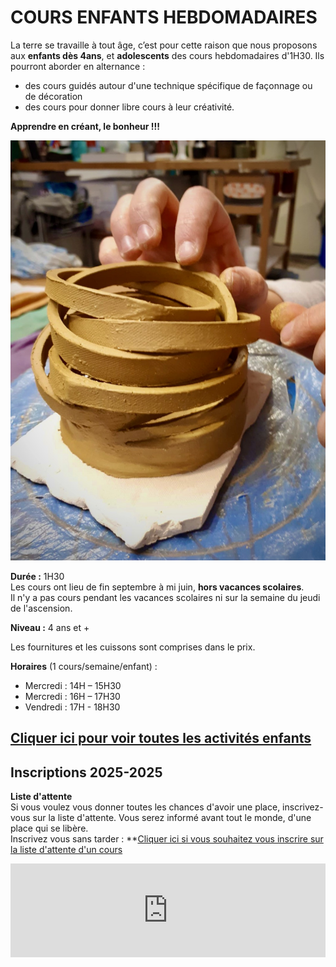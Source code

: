 # COURS ENFANTS HEBDOMADAIRES  

La terre se travaille à tout âge, c’est pour cette raison que nous proposons aux **enfants dès 4ans**, et **adolescents** des cours hebdomadaires d'1H30. Ils pourront aborder en alternance :
- des cours guidés autour d'une technique spécifique de façonnage ou de décoration
- des cours pour donner libre cours à leur créativité.

**Apprendre en créant, le bonheur !!!**  



<img src="/images/atelier-modelage-poterie_atelier-colombes.jpeg" class="image-stage">


**Durée :** 1H30  
Les cours ont lieu de fin septembre à mi juin, **hors vacances scolaires**.  
Il n'y a pas cours pendant les vacances scolaires ni sur la semaine du jeudi de l'ascension.

**Niveau :** 4 ans et +  

Les fournitures et les cuissons sont comprises dans le prix.  

**Horaires** (1 cours/semaine/enfant) :  
- Mercredi : 14H – 15H30  
- Mercredi : 16H – 17H30  
- Vendredi : 17H - 18H30      



[Cliquer ici pour voir toutes les activités enfants](activites_enfants)  
---  
  
## Inscriptions 2025-2025    
**Liste d'attente**   
Si vous voulez vous donner toutes les chances d'avoir une place, inscrivez-vous sur la liste d'attente. Vous serez informé avant tout le monde, d'une place qui se libère.    
Inscrivez vous sans tarder : **[Cliquer ici si vous souhaitez vous inscrire sur la liste d'attente d'un cours](https://forms.gle/RcWEHegz6js46Y7i8)    


<iframe id="haWidget" allowtransparency="true" src="https://www.helloasso.com/associations/fans-de-terre/evenements/inscriptions-enfants-2025-2026/widget" style="width: 100%; border: none;" onload="window.addEventListener( 'message', e => { const dataHeight = e.data.height; const haWidgetElement = document.getElementById('haWidget'); haWidgetElement.height = dataHeight + 'px'; } )" ></iframe>   












